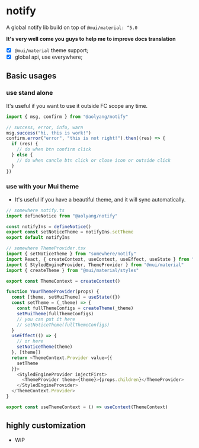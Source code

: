 # notify

A global notify lib build on top of `@mui/material: ^5.0`

**It's very well come you guys to help me to improve docs translation**

- [x] `@mui/material` theme support;
- [x] global api, use everywhere;

## Basic usages

### use stand alone

It's useful if you want to use it outside FC scope any time.

```javascript
import { msg, confirm } from "@aolyang/notify"

// success, error, info, warn
msg.success("hi, this is work!")
confirm.error("error", "this is not right!").then((res) => {
  if (res) {
    // do when btn confirm click
  } else {
    // do when cancle btn click or close icon or outside click
  }
})

```

### use with your Mui theme

+ It's useful if you have a beautiful theme, and it will sync automatically.

```javascript
// somewhere notify.ts
import defineNotice from "@aolyang/notify"

const notifyIns = defineNotice()
export const setNoticeTheme = notifyIns.setTheme
export default notifyIns
```

```javascript
// somewhere ThemeProvider.tsx
import { setNoticeTheme } from "somewhere/notify"
import React, { createContext, useContext, useEffect, useState } from "react"
import { StyledEngineProvider, ThemeProvider } from "@mui/material"
import { createTheme } from "@mui/material/styles"

export const ThemeContext = createContext()

function YourThemeProvider(props) {
  const [theme, setMuiTheme] = useState({})
  const setTheme = (_theme) => {
    const fullThemeConfigs = createTheme(_theme)
    setMuiTheme(fullThemeConfigs)
    // you can put it here
    // setNoticeTheme(fullThemeConfigs)
  }
  useEffect(() => {
    // or here
    setNoticeTheme(theme)
  }, [theme])
  return <ThemeContext.Provider value={{
    setTheme
  }}>
    <StyledEngineProvider injectFirst>
      <ThemeProvider theme={theme}>{props.children}</ThemeProvider>
    </StyledEngineProvider>
  </ThemeContext.Provider>
}

export const useThemeContext = () => useContext(ThemeContext)
```
## highly customization

+ WIP

